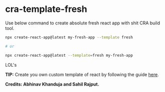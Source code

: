 # cra-template-fresh

Use below command to create absolute fresh react app with shit CRA build tool. 

```bash
npx create-react-app@latest my-fresh-app --template fresh

# or

npx create-react-app@latest --template=fresh my-fresh-app
```

LOL's

__TIP:__ Create you own custom template of react by following the guide [here](https://create-react-app.dev/docs/custom-templates/).

__Credits: Abhinav Khanduja and Sahil Rajput.__
